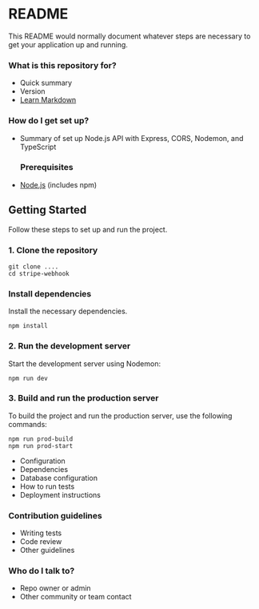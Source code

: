 # README

This README would normally document whatever steps are necessary to get your application up and running.

### What is this repository for?

- Quick summary
- Version
- [Learn Markdown](https://bitbucket.org/tutorials/markdowndemo)

### How do I get set up?

- Summary of set up
  Node.js API with Express, CORS, Nodemon, and TypeScript

  ### Prerequisites

* [Node.js](https://nodejs.org/) (includes npm)

## Getting Started

Follow these steps to set up and run the project.

### 1. Clone the repository

```
git clone ....
cd stripe-webhook
```

### Install dependencies

Install the necessary dependencies.

```
npm install
```

### 2. Run the development server

Start the development server using Nodemon:

```
npm run dev
```

### 3. Build and run the production server

To build the project and run the production server, use the following commands:

```
npm run prod-build
npm run prod-start
```

- Configuration
- Dependencies
- Database configuration
- How to run tests
- Deployment instructions

### Contribution guidelines

- Writing tests
- Code review
- Other guidelines

### Who do I talk to?

- Repo owner or admin
- Other community or team contact
